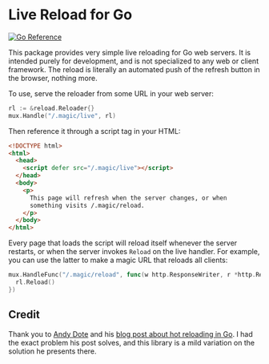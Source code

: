 # Live Reload for Go

[![Go Reference](https://pkg.go.dev/badge/github.com/danderson/reload.svg)](https://pkg.go.dev/github.com/danderson/reload)

This package provides very simple live reloading for Go web
servers. It is intended purely for development, and is not specialized
to any web or client framework. The reload is literally an automated
push of the refresh button in the browser, nothing more.

To use, serve the reloader from some URL in your web server:

```go
rl := &reload.Reloader{}
mux.Handle("/.magic/live", rl)
```

Then reference it through a script tag in your HTML:

```html
<!DOCTYPE html>
<html>
  <head>
    <script defer src="/.magic/live"></script>
  </head>
  <body>
    <p>
      This page will refresh when the server changes, or when
      something visits /.magic/reload.
    </p>
  </body>
</html>
```

Every page that loads the script will reload itself whenever the
server restarts, or when the server invokes `Reload` on the live
handler. For example, you can use the latter to make a magic URL that
reloads all clients:

```go
mux.HandleFunc("/.magic/reload", func(w http.ResponseWriter, r *http.Request) {
  rl.Reload()
})
```

## Credit

Thank you to [Andy Dote](https://andydote.co.uk/) and his [blog post
about hot reloading in
Go](https://andydote.co.uk/2023/11/15/hot-reload-for-serverside-rendering/). I
had the exact problem his post solves, and this library is a mild
variation on the solution he presents there.
